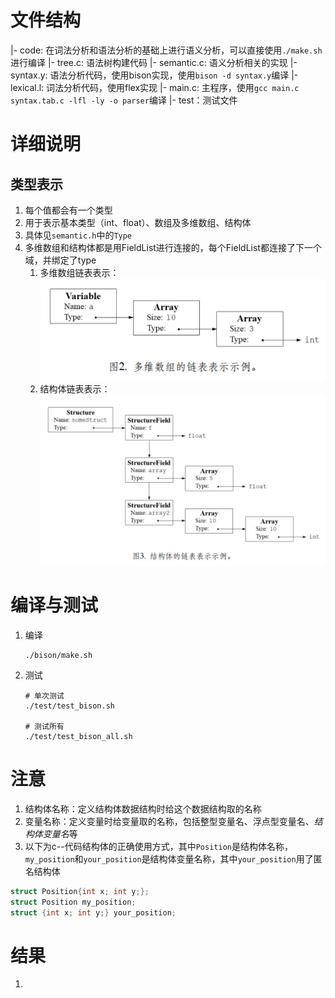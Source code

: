 # 文件结构
|- code: 在词法分析和语法分析的基础上进行语义分析，可以直接使用`./make.sh`进行编译
    |- tree.c: 语法树构建代码
    |- semantic.c: 语义分析相关的实现
    |- syntax.y: 语法分析代码，使用bison实现，使用`bison -d syntax.y`编译
    |- lexical.l: 词法分析代码，使用flex实现
    |- main.c: 主程序，使用`gcc main.c syntax.tab.c -lfl -ly -o parser`编译
|- test：测试文件

# 详细说明
## 类型表示
1. 每个值都会有一个类型 
2. 用于表示基本类型（int、float）、数组及多维数组、结构体
3. 具体见`semantic.h`中的`Type`
4. 多维数组和结构体都是用FieldList进行连接的，每个FieldList都连接了下一个域，并绑定了type
    1. 多维数组链表表示：![](./image/array.jpg)
    2. 结构体链表表示：![](./image/struct.jpg)

# 编译与测试
1. 编译
    ```
    ./bison/make.sh
    ```
2. 测试
    ```
    # 单次测试
    ./test/test_bison.sh

    # 测试所有
    ./test/test_bison_all.sh
    ```

# 注意
1. 结构体名称：定义结构体数据结构时给这个数据结构取的名称
2. 变量名称：定义变量时给变量取的名称，包括整型变量名、浮点型变量名、*结构体变量名*等
3. 以下为c--代码结构体的正确使用方式，其中`Position`是结构体名称，`my_position`和`your_position`是结构体变量名称，其中`your_position`用了匿名结构体
```c
struct Position{int x; int y;};
struct Position my_position;
struct {int x; int y;} your_position;
```

# 结果
1. 